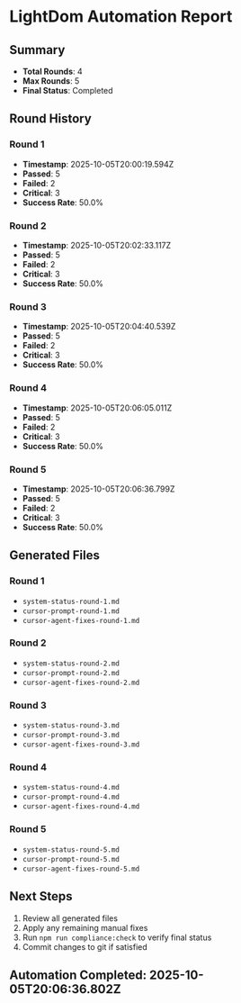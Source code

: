 
# LightDom Automation Report

## Summary
- **Total Rounds**: 4
- **Max Rounds**: 5
- **Final Status**: Completed

## Round History

### Round 1
- **Timestamp**: 2025-10-05T20:00:19.594Z
- **Passed**: 5
- **Failed**: 2
- **Critical**: 3
- **Success Rate**: 50.0%


### Round 2
- **Timestamp**: 2025-10-05T20:02:33.117Z
- **Passed**: 5
- **Failed**: 2
- **Critical**: 3
- **Success Rate**: 50.0%


### Round 3
- **Timestamp**: 2025-10-05T20:04:40.539Z
- **Passed**: 5
- **Failed**: 2
- **Critical**: 3
- **Success Rate**: 50.0%


### Round 4
- **Timestamp**: 2025-10-05T20:06:05.011Z
- **Passed**: 5
- **Failed**: 2
- **Critical**: 3
- **Success Rate**: 50.0%


### Round 5
- **Timestamp**: 2025-10-05T20:06:36.799Z
- **Passed**: 5
- **Failed**: 2
- **Critical**: 3
- **Success Rate**: 50.0%


## Generated Files

### Round 1
- `system-status-round-1.md`
- `cursor-prompt-round-1.md`
- `cursor-agent-fixes-round-1.md`


### Round 2
- `system-status-round-2.md`
- `cursor-prompt-round-2.md`
- `cursor-agent-fixes-round-2.md`


### Round 3
- `system-status-round-3.md`
- `cursor-prompt-round-3.md`
- `cursor-agent-fixes-round-3.md`


### Round 4
- `system-status-round-4.md`
- `cursor-prompt-round-4.md`
- `cursor-agent-fixes-round-4.md`


### Round 5
- `system-status-round-5.md`
- `cursor-prompt-round-5.md`
- `cursor-agent-fixes-round-5.md`


## Next Steps
1. Review all generated files
2. Apply any remaining manual fixes
3. Run `npm run compliance:check` to verify final status
4. Commit changes to git if satisfied

## Automation Completed: 2025-10-05T20:06:36.802Z
